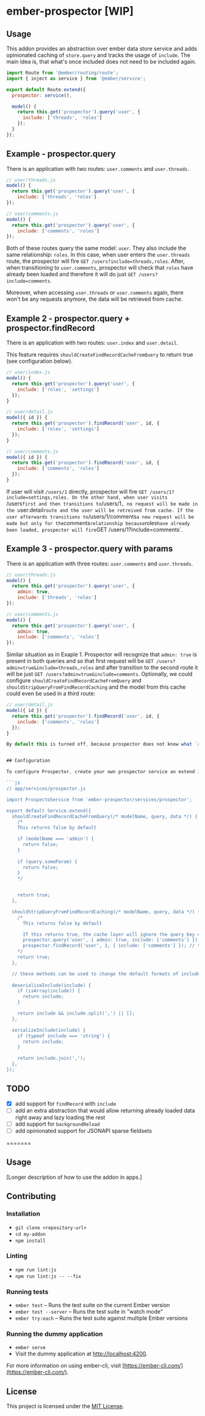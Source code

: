 
# ember-prospector [WIP]

## Usage

This addon provides an abstraction over ember data store service and adds opinionated caching of `store.query` and tracks the usage of `include`. The main idea is, that what's once included
does not need to be included again.

```js
import Route from '@ember/routing/route';
import { inject as service } from '@ember/service';

export default Route.extend({
  prospector: service(),

  model() {
    return this.get('prospector').query('user', {
      include: ['threads', 'roles']
    });
  }
});
```

## Example - prospector.query

There is an application with two routes: `user.comments` and `user.threads`.

```js
// user/threads.js
model() {
  return this.get('prospector').query('user', {
    include: ['threads', 'roles']
});

// user/comments.js
model() {
  return this.get('prospector').query('user', {
    include: ['comments', 'roles']
});

```

Both of these routes query the same model: `user`. They also include the same relationship: `roles`. In this case, when user enters
the `user.threads` route, the prospector will fire `GET /users?include=threads,roles`. After, when transitioning to `user.comments`, prospector
will check that `roles` have already been loaded and therefore it will do just `GET /users?include=comments`.

Moreover, when accessing `user.threads` or `user.comments` again, there won't be any requests anymore, the data will be retrieved from cache.

## Example 2 - prospector.query + prospector.findRecord

There is an application with two routes: `user.index` and `user.detail`.

This feature requires `shouldCreateFindRecordCacheFromQuery` to return true (see configuration below).

```js
// user/index.js
model() {
  return this.get('prospector').query('user', {
    include: ['roles', 'settings']
  });
}

// user/detail.js
model({ id }) {
  return this.get('prospector').findRecord('user', id, {
    include: ['roles', 'settings']
  });
}

// user/comments.js
model({ id }) {
  return this.get('prospector').findRecord('user', id, {
    include: ['comments', 'roles']
  });
}

```

If user will visit `/users/1` directly, prospector will fire `GET /users/1?include=settings,roles. On the other hand, when user visits `/users` first and then transitions to `/users/1`,
no request will be made in the `user.detail` route and the user will be retreived from cache. If the user afterwards transitions to `/users/1/comments` a new request will be made but only for the `comments` relationship because `roles` have already been loaded, prospector will fire `GET /users/1?include=comments`.

## Example 3 - prospector.query with params

There is an application with three routes: `user.comments` and `user.threads`.

```js
// user/threads.js
model() {
  return this.get('prospector').query('user', {
    admin: true,
    include: ['threads', 'roles']
});

// user/comments.js
model() {
  return this.get('prospector').query('user', {
    admin: true,
    include: ['comments', 'roles']
});
```

Similar situation as in Exaple 1. Prospector will recognize that `admin: true` is present in both queries and so that first request will be `GET /users?admin=true&include=threads,roles` and after transition to the second route it will be just `GET /users?admin=true&include=comments`. Optionally, we could configure `shouldCreateFindRecordCacheFromQuery` and `shouldStripQueryFromFindRecordCaching` and the model from this cache could even be used in a third route:

```js
// user/detail.js
model({ id }) {
  return this.get('prospector').findRecord('user', id, {
    include: ['comments', 'roles']
  });
}

By default this is turned off, because prospector does not know what `admin: true` means and whether that param is just used for filtering or if it can have impact on the structure of the model - like it can be with JSONAPI sparse fieldsets for example.


## Configuration

To configure Prospector, create your own prospector service an extend it from the original one

```js
// app/services/prospector.js

import ProspectoService from 'ember-prospector/services/prospector';

export default Service.extend({
  shouldCreateFindRecordCacheFromQuery(/* modelName, query, data */) {
    /*
    This returns false by default

    if (modelName === 'admin') {
      return false;
    }
    
    if (query.someParam) {
      return false;
    }
    */


    return true;
  },

  shouldStripQueryFromFindRecordCaching(/* modelName, query, data */) {
    /*
      This returns false by default

      If this returns true, the cache layer will ignore the query key during save so that
      prospector.query('user', { admin: true, include: ['comments'] });
      prospector.findRecord('user', 1, { include: ['comments'] }); // this might be returned from cache, if the value would be false, the `admin: true` would prevent that cache to be used
    */
    return true;
  },

  // these methods can be used to change the default formats of include, some servers expect string delimited by ',' and some expect an array
  
  deserializeInclude(include) {
    if (isArray(include)) {
      return include;
    }

    return include && include.split(',') || [];
  },

  serializeInclude(include) {
    if (typeof include === 'string') {
      return include;
    }

    return include.join(',');
  },
});
```

## TODO

- [x] add support for `findRecord` with `include`
- [ ] add an extra abstraction that would allow returning already loaded data right away and lazy loading the rest
- [ ] add support for `backgroundReload`
- [ ] add opinionated support for JSONAPI sparse fieldsets

=======


Usage
------------------------------------------------------------------------------

[Longer description of how to use the addon in apps.]


Contributing
------------------------------------------------------------------------------

### Installation

* `git clone <repository-url>`
* `cd my-addon`
* `npm install`

### Linting

* `npm run lint:js`
* `npm run lint:js -- --fix`

### Running tests

* `ember test` – Runs the test suite on the current Ember version
* `ember test --server` – Runs the test suite in "watch mode"
* `ember try:each` – Runs the test suite against multiple Ember versions

### Running the dummy application

* `ember serve`
* Visit the dummy application at [http://localhost:4200](http://localhost:4200).

For more information on using ember-cli, visit [https://ember-cli.com/](https://ember-cli.com/).

License
------------------------------------------------------------------------------

This project is licensed under the [MIT License](LICENSE.md).
